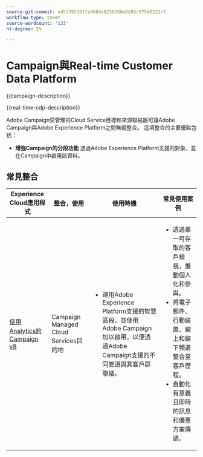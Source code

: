 ```yaml
---
source-git-commit: ed53392381fa568de8230288e6b85c87540222cf
workflow-type: tm+mt
source-wordcount: '133'
ht-degree: 2%

---
```



# Campaign與Real-time Customer Data Platform

{{campaign-description}}

{{real-time-cdp-description}}

Adobe Campaign受管理的Cloud Service目標和來源聯結器可讓Adobe Campaign與Adobe Experience Platform之間無縫整合。 這項整合的主要優點包括：

+ **增強Campaign的分段功能** 透過Adobe Experience Platform支援的對象，並在Campaign中啟用該資料。

## 常見整合

<table>
    <thead>
        <tr>
            <th>Experience Cloud應用程式</th>
            <th>整合，使用</th>
            <th>使用時機</th>
            <th>常見使用案例</th>
        </tr>
    </thead>
    <tbody>
        <tr>
            <td><a href="../../integrations/tutorials/campaign-real-time-cdp/campaign-v8-real-time-cdp.md" target="_blank" rel="noreferrer">使用Analytics的Campaign v8</a></td>
            <td>Campaign Managed Cloud Services目的地</td>
            <td>
                <ul>
                    <li>運用Adobe Experience Platform支援的智慧區段，並使用Adobe Campaign加以啟用，以便透過Adobe Campaign支援的不同管道與其客戶群聯絡。</li>
                </ul>
            </td>
            <td>
              <ul>
                <li>透過單一可存取的客戶檢視，推動個人化和參與。</li>
                <li>將電子郵件、行動裝置、線上和線下頻道整合至客戶歷程。</li>
                <li>自動化有意義且即時的訊息和優惠方案傳遞。</li>
               <ul>
            </td>
        </tr>              
    </tbody>          
</table>
